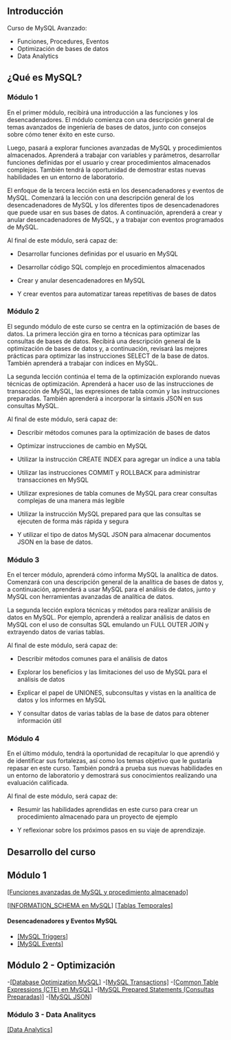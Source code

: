 

## Introducción
Curso de MySQL Avanzado:
- Funciones, Procedures, Eventos
- Optimización de bases de datos
- Data Analytics

## ¿Qué es MySQL?
### Módulo 1

En el primer módulo, recibirá una introducción a las funciones y los desencadenadores. El módulo comienza con una descripción general de temas avanzados de ingeniería de bases de datos, junto con consejos sobre cómo tener éxito en este curso.

Luego, pasará a explorar funciones avanzadas de MySQL y procedimientos almacenados. Aprenderá a trabajar con variables y parámetros, desarrollar funciones definidas por el usuario y crear procedimientos almacenados complejos. También tendrá la oportunidad de demostrar estas nuevas habilidades en un entorno de laboratorio.

El enfoque de la tercera lección está en los desencadenadores y eventos de MySQL. Comenzará la lección con una descripción general de los desencadenadores de MySQL y los diferentes tipos de desencadenadores que puede usar en sus bases de datos. A continuación, aprenderá a crear y anular desencadenadores de MySQL, y a trabajar con eventos programados de MySQL.

Al final de este módulo, será capaz de:

- Desarrollar funciones definidas por el usuario en MySQL
    
- Desarrollar código SQL complejo en procedimientos almacenados
    
- Crear y anular desencadenadores en MySQL
    
- Y crear eventos para automatizar tareas repetitivas de bases de datos
    

### Módulo 2

El segundo módulo de este curso se centra en la optimización de bases de datos. La primera lección gira en torno a técnicas para optimizar las consultas de bases de datos. Recibirá una descripción general de la optimización de bases de datos y, a continuación, revisará las mejores prácticas para optimizar las instrucciones SELECT de la base de datos. También aprenderá a trabajar con índices en MySQL.

La segunda lección continúa el tema de la optimización explorando nuevas técnicas de optimización. Aprenderá a hacer uso de las instrucciones de transacción de MySQL, las expresiones de tabla común y las instrucciones preparadas. También aprenderá a incorporar la sintaxis JSON en sus consultas MySQL.

Al final de este módulo, será capaz de:

- Describir métodos comunes para la optimización de bases de datos
    
- Optimizar instrucciones de cambio en MySQL
    
- Utilizar la instrucción CREATE INDEX para agregar un índice a una tabla
    
- Utilizar las instrucciones COMMIT y ROLLBACK para administrar transacciones en MySQL
    
- Utilizar expresiones de tabla comunes de MySQL para crear consultas complejas de una manera más legible
    
- Utilizar la instrucción MySQL prepared para que las consultas se ejecuten de forma más rápida y segura
    
- Y utilizar el tipo de datos MySQL JSON para almacenar documentos JSON en la base de datos.
    

### Módulo 3

En el tercer módulo, aprenderá cómo informa MySQL la analítica de datos. Comenzará con una descripción general de la analítica de bases de datos y, a continuación, aprenderá a usar MySQL para el análisis de datos, junto y MySQL con herramientas avanzadas de analítica de datos.

La segunda lección explora técnicas y métodos para realizar análisis de datos en MySQL. Por ejemplo, aprenderá a realizar análisis de datos en MySQL con el uso de consultas SQL emulando un FULL OUTER JOIN y extrayendo datos de varias tablas.

Al final de este módulo, será capaz de:

- Describir métodos comunes para el análisis de datos
    
- Explorar los beneficios y las limitaciones del uso de MySQL para el análisis de datos
    
- Explicar el papel de UNIONES, subconsultas y vistas en la analítica de datos y los informes en MySQL
    
- Y consultar datos de varias tablas de la base de datos para obtener información útil
    

### Módulo 4

En el último módulo, tendrá la oportunidad de recapitular lo que aprendió y de identificar sus fortalezas, así como los temas objetivo que le gustaría repasar en este curso. También pondrá a prueba sus nuevas habilidades en un entorno de laboratorio y demostrará sus conocimientos realizando una evaluación calificada.

Al final de este módulo, será capaz de:

- Resumir las habilidades aprendidas en este curso para crear un procedimiento almacenado para un proyecto de ejemplo
    
- Y reflexionar sobre los próximos pasos en su viaje de aprendizaje.

## Desarrollo del curso
## Módulo 1
[[Funciones avanzadas de MySQL y procedimiento almacenado]](Funciones&Procedures.md)

[[INFORMATION_SCHEMA en MySQL]](INFORMATION_SCHEMA%20.md)
[[Tablas Temporales]](TablasTemporales.md)
#### Desencadenadores y Eventos MySQL
- [[MySQL Triggers]](Triggers.md)
- [[MySQL Events]](Events.md)
## Módulo 2 - Optimización
-[[Database Optimization MySQL]](DatabaseOptimizationMySQL.md)
-[[MySQL Transactions]](MySQLTransactions.md)
-[[Common Table Expressions (CTE) en MySQL]](CTE.md)
-[[MySQL Prepared Statements (Consultas Preparadas)]](PreparedStatements.md)
-[[MySQL JSON]](MySQLJSON.md)

### Módulo 3 - Data Analitycs
[[Data Analytics]](DataAnalytics.md)
